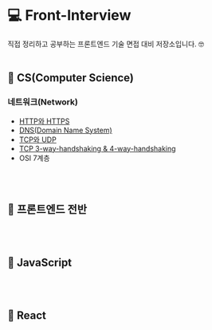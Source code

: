 # 💻 Front-Interview
직접 정리하고 공부하는 프론트엔드 기술 면접 대비 저장소입니다. 🤓
<br />
<br />
## 📕 CS(Computer Science)
### 네트워크(Network)
- [HTTP와 HTTPS](https://github.com/hayeonn2/Front-Interview/blob/main/CS/Network/HTTP_HTTPS.md)
- [DNS(Domain Name System)](https://github.com/hayeonn2/Front-Interview/blob/main/CS/Network/DNS.md)
- [TCP와 UDP](https://github.com/hayeonn2/Front-Interview/blob/main/CS/Network/TCP_UDP.md)
- [TCP 3-way-handshaking & 4-way-handshaking](https://github.com/hayeonn2/Front-Interview/blob/main/CS/Network/TCP-3-way-handshaking_4-way-handshaking.md)
- OSI 7계층

<br />
<br />

## 📗 프론트엔드 전반

<br />
<br />

## 📘 JavaScript

<br />
<br />

## 📙 React

<br />
<br />
